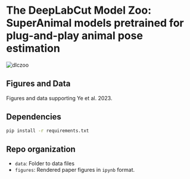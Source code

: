 # The DeepLabCut Model Zoo: SuperAnimal models pretrained for plug-and-play animal pose estimation

![dlczoo](https://user-images.githubusercontent.com/28102185/209353843-cabc66e4-ab19-49df-8d46-5f1ddc9b5abe.png)


## Figures and Data

Figures and data supporting Ye et al. 2023.


## Dependencies

```bash
pip install -r requirements.txt
```

## Repo organization

- ``data``: Folder to data files
- ``figures``: Rendered paper figures in `ipynb` format. 

